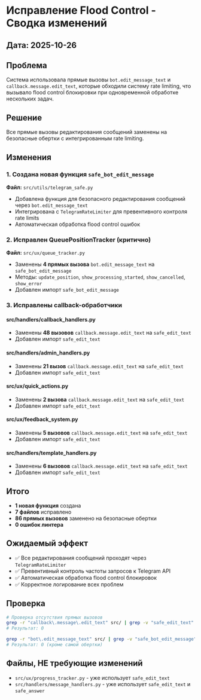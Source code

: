 # Исправление Flood Control - Сводка изменений

## Дата: 2025-10-26

## Проблема
Система использовала прямые вызовы `bot.edit_message_text` и `callback.message.edit_text`, которые обходили систему rate limiting, что вызывало flood control блокировки при одновременной обработке нескольких задач.

## Решение
Все прямые вызовы редактирования сообщений заменены на безопасные обертки с интегрированным rate limiting.

## Изменения

### 1. Создана новая функция `safe_bot_edit_message`
**Файл:** `src/utils/telegram_safe.py`
- Добавлена функция для безопасного редактирования сообщений через `bot.edit_message_text`
- Интегрирована с `TelegramRateLimiter` для превентивного контроля rate limits
- Автоматическая обработка flood control ошибок

### 2. Исправлен QueuePositionTracker (критично)
**Файл:** `src/ux/queue_tracker.py`
- Заменены **4 прямых вызова** `bot.edit_message_text` на `safe_bot_edit_message`
- Методы: `update_position`, `show_processing_started`, `show_cancelled`, `show_error`
- Добавлен импорт `safe_bot_edit_message`

### 3. Исправлены callback-обработчики

#### src/handlers/callback_handlers.py
- Заменены **48 вызовов** `callback.message.edit_text` на `safe_edit_text`
- Добавлен импорт `safe_edit_text`

#### src/handlers/admin_handlers.py  
- Заменены **21 вызов** `callback.message.edit_text` на `safe_edit_text`
- Добавлен импорт `safe_edit_text`

#### src/ux/quick_actions.py
- Заменены **2 вызова** `callback.message.edit_text` на `safe_edit_text`
- Добавлен импорт `safe_edit_text`

#### src/ux/feedback_system.py
- Заменены **5 вызовов** `callback.message.edit_text` на `safe_edit_text`
- Добавлен импорт `safe_edit_text`

#### src/handlers/template_handlers.py
- Заменены **6 вызовов** `callback.message.edit_text` на `safe_edit_text`
- Добавлен импорт `safe_edit_text`

## Итого
- **1 новая функция** создана
- **7 файлов** исправлено
- **86 прямых вызовов** заменено на безопасные обертки
- **0 ошибок линтера**

## Ожидаемый эффект
- ✅ Все редактирования сообщений проходят через `TelegramRateLimiter`
- ✅ Превентивный контроль частоты запросов к Telegram API
- ✅ Автоматическая обработка flood control блокировок
- ✅ Корректное логирование всех проблем

## Проверка
```bash
# Проверка отсутствия прямых вызовов
grep -r "callback\.message\.edit_text" src/ | grep -v "safe_edit_text" | wc -l
# Результат: 0

grep -r "bot\.edit_message_text" src/ | grep -v "safe_bot_edit_message" | wc -l  
# Результат: 0 (кроме самой обертки)
```

## Файлы, НЕ требующие изменений
- `src/ux/progress_tracker.py` - уже использует `safe_edit_text`
- `src/handlers/message_handlers.py` - уже использует `safe_edit_text` и `safe_answer`
